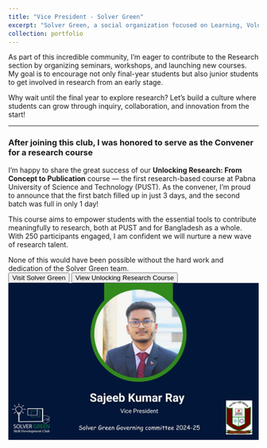 ```yaml
---
title: "Vice President - Solver Green"
excerpt: "Solver Green, a social organization focused on Learning, Volunteering, Education, and Research <img src='/files/VP-solvergreen.jpg'>"
collection: portfolio
---
```


As part of this incredible community, I’m eager to contribute to the Research section by organizing seminars, workshops, and launching new courses. My goal is to encourage not only final-year students but also junior students to get involved in research from an early stage.

Why wait until the final year to explore research? Let’s build a culture where students can grow through inquiry, collaboration, and innovation from the start!


---
<H3>After joining this club, I was honored to serve as the Convener for a research course</H3>

I’m happy to share the great success of our **Unlocking Research: From Concept to Publication** course — the first research-based course at Pabna University of Science and Technology (PUST). As the convener, I’m proud to announce that the first batch filled up in just 3 days, and the second batch was full in only 1 day! 

This course aims to empower students with the essential tools to contribute meaningfully to research, both at PUST and for Bangladesh as a whole. With 250 participants engaged, I am confident we will nurture a new wave of research talent.

None of this would have been possible without the hard work and dedication of the Solver Green team.
<br>
<button class = "btn" onclick="window.location.href='https://web.facebook.com/solvergreen1';">Visit Solver Green</button> <button class = "btn" onclick="window.location.href='https://web.facebook.com/share/p/1HJsdccyxT/';">View Unlocking Research Course</button>
 <img src='/files/VP-solvergreen.jpg'>